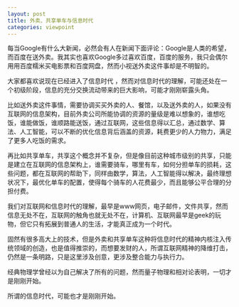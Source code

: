```yaml
---
layout: post
title: 外卖、共享单车与信息时代 	
categories: viewpoint
---
```


每当Google有什么大新闻，必然会有人在新闻下面评论：Google是人类的希望，而百度在送外卖。我其实也喜欢Google多过喜欢百度，百度的服务，我只会偶尔用用百度糯米买电影票和百度网盘，然而小视送外卖这件事却是不明智的。

大家都喜欢说现在已经进入了信息时代 ，然而对信息时代的理解，可能还处在一个初级阶段，信息的充分交换流动带来的巨大影响，可能才刚刚崭露头角。

比如送外卖这件事情，需要协调买买外卖的人、餐馆，以及送外卖的人，如果没有互联网的信息架构，目前外卖公司所能协调的资源的量级是难以想象的，谁想吃饭，谁能做饭，谁顺路能送饭，通过互联网，这些信息得以汇总，通过数学、算法、人工智能，可以不断的优化信息背后涵盖的资源，耗费更少的人力物力，满足了更多人吃饭的需求。

再比如共享单车，共享这个概念并不复杂，但是像目前这种城市级别的共享，只能是建立在互联网的信息架构上，谁需要骑车，哪里有车，如何分担单车的损耗，这些问题，都在互联网的帮助下，同样由数学，算法，人工智能得以解决，最终理想状况下，最优化单车的配置，使得每个骑车的人花费最少，而且能够公平合理的分担付费。

我们对互联网和信息时代的理解，最早是www网页，电子邮件，文件共享，然而信息无处不在，互联网的触角也就无处不在，计算机、互联网最早是geek的玩物，但它只有拓展到普通人的生活，才能真正成为一个时代。

固然有很多高大上的技术，但是外卖和共享单车这种将信息时代的精神内核注入传统领域的创造，也是值得推崇的，而想要发财的人，所谓互联网精神的降维打击，仍然是一条明路，只是这里涉及创意，更涉及整合能力与执行力。

经典物理学曾经以为自己解决了所有的问题，然而量子物理和相对论表明，一切才是刚刚开始。

所谓的信息时代，可能也才是刚刚开始。